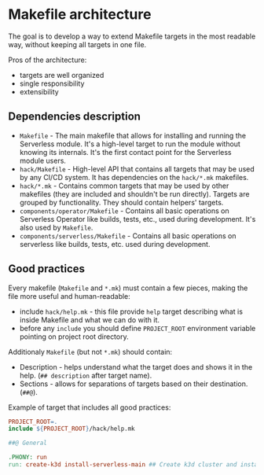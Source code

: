 # Makefile architecture

The goal is to develop a way to extend Makefile targets in the most readable way, without keeping all targets in one file.

Pros of the architecture:

* targets are well organized
* single responsibility
* extensibility

## Dependencies description
* `Makefile` - The main makefile that allows for installing and running the Serverless module. It's a high-level target to run the module without knowing its internals. It's the first contact point for the Serverless module users.
* `hack/Makefile` - High-level API that contains all targets that may be used by any CI/CD system. It has dependencies on the `hack/*.mk` makefiles.
* `hack/*.mk` - Contains common targets that may be used by other makefiles (they are included and shouldn't be run directly). Targets are grouped by functionality. They should contain helpers' targets.
* `components/operator/Makefile` - Contains all basic operations on Serverless Operator like builds, tests, etc., used during development. It's also used by `Makefile`.
* `components/serverless/Makefile` - Contains all basic operations on serverless like builds, tests, etc. used during development.

## Good practices

Every makefile (`Makefile` and `*.mk`) must contain a few pieces, making the file more useful and human-readable:

* include `hack/help.mk` - this file provide `help` target describing what is inside Makefile and what we can do with it.
* before any `include` you should define `PROJECT_ROOT` environment variable pointing on project root directory.

Additionaly `Makefile` (but not `*.mk`) should contain:

* Description - helps understand what the target does and shows it in the help. (`## description` after target name).
* Sections - allows for separations of targets based on their destination. (`##@`).

Example of target that includes all good practices:

```Makefile
PROJECT_ROOT=.
include ${PROJECT_ROOT}/hack/help.mk

##@ General

.PHONY: run
run: create-k3d install-serverless-main ## Create k3d cluster and install serverless from main
```